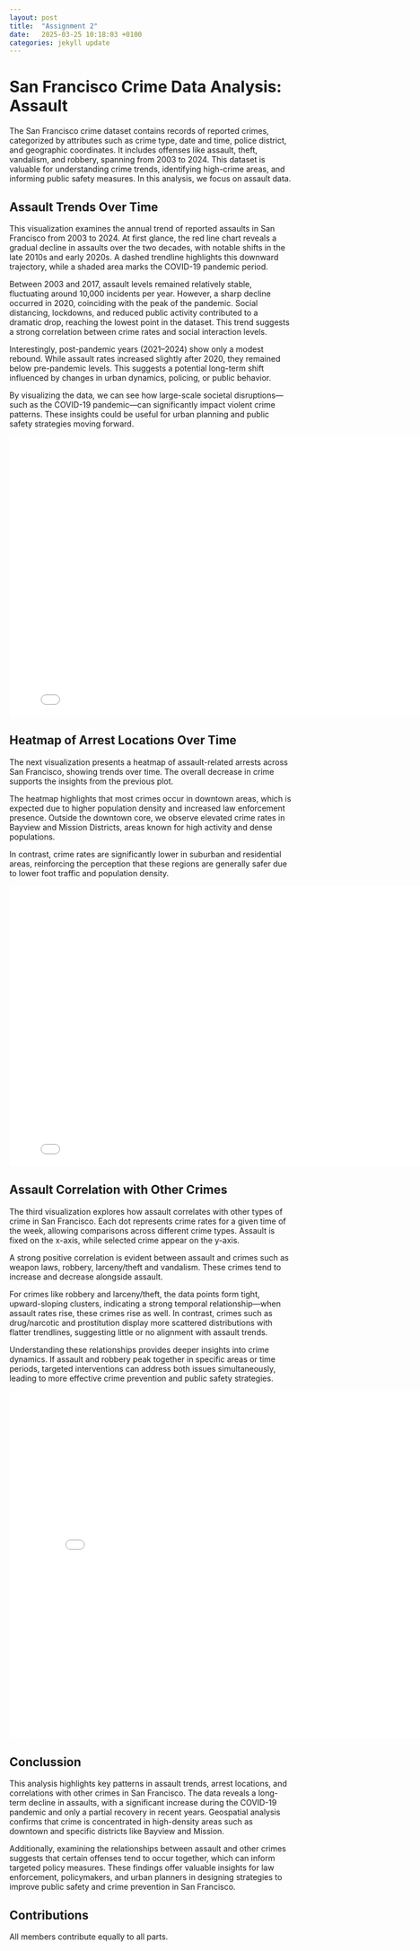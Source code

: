 ```yaml
---
layout: post
title:  "Assignment 2"
date:   2025-03-25 10:18:03 +0100
categories: jekyll update
---
```


# San Francisco Crime Data Analysis: Assault

The San Francisco crime dataset contains records of reported crimes, categorized by attributes such as crime type, date and time, police district, and geographic coordinates. It includes offenses like assault, theft, vandalism, and robbery, spanning from 2003 to 2024. This dataset is valuable for understanding crime trends, identifying high-crime areas, and informing public safety measures. In this analysis, we focus on assault data. 

## Assault Trends Over Time

This visualization examines the annual trend of reported assaults in San Francisco from 2003 to 2024. At first glance, the red line chart reveals a gradual decline in assaults over the two decades, with notable shifts in the late 2010s and early 2020s. A dashed trendline highlights this downward trajectory, while a shaded area marks the COVID-19 pandemic period.

Between 2003 and 2017, assault levels remained relatively stable, fluctuating around 10,000 incidents per year. However, a sharp decline occurred in 2020, coinciding with the peak of the pandemic. Social distancing, lockdowns, and reduced public activity contributed to a dramatic drop, reaching the lowest point in the dataset. This trend suggests a strong correlation between crime rates and social interaction levels.

Interestingly, post-pandemic years (2021–2024) show only a modest rebound. While assault rates increased slightly after 2020, they remained below pre-pandemic levels. This suggests a potential long-term shift influenced by changes in urban dynamics, policing, or public behavior.

By visualizing the data, we can see how large-scale societal disruptions—such as the COVID-19 pandemic—can significantly impact violent crime patterns. These insights could be useful for urban planning and public safety strategies moving forward.

<div style="width: 800px; margin: 0 auto;">
    <iframe src="/assets/interactive_assaults.html" width="100%" height="500px" frameborder="0"></iframe>
</div>  

## Heatmap of Arrest Locations Over Time  

The next visualization presents a heatmap of assault-related arrests across San Francisco, showing trends over time. The overall decrease in crime supports the insights from the previous plot.

The heatmap highlights that most crimes occur in downtown areas, which is expected due to higher population density and increased law enforcement presence. Outside the downtown core, we observe elevated crime rates in Bayview and Mission Districts, areas known for high activity and dense populations.

In contrast, crime rates are significantly lower in suburban and residential areas, reinforcing the perception that these regions are generally safer due to lower foot traffic and population density.

<div style="width: 800px; margin: 0 auto;">
    <iframe src="/assets/plot2.html" width="100%" height="500px" frameborder="0"></iframe>
</div>  

## Assault Correlation with Other Crimes

The third visualization explores how assault correlates with other types of crime in San Francisco. Each dot represents crime rates for a given time of the week, allowing comparisons across different crime types. Assault is fixed on the x-axis, while selected crime appear on the y-axis.

A strong positive correlation is evident between assault and crimes such as weapon laws, robbery, larceny/theft and vandalism. These crimes tend to increase and decrease alongside assault.

For crimes like robbery and larceny/theft, the data points form tight, upward-sloping clusters, indicating a strong temporal relationship—when assault rates rise, these crimes rise as well. In contrast, crimes such as drug/narcotic and prostitution display more scattered distributions with flatter trendlines, suggesting little or no alignment with assault trends.

Understanding these relationships provides deeper insights into crime dynamics. If assault and robbery peak together in specific areas or time periods, targeted interventions can address both issues simultaneously, leading to more effective crime prevention and public safety strategies.

<div style="width: 800px; margin: 0 auto;">
    <iframe src="/assets/crime_scatter.html" width="100%" height="620px" frameborder="0"></iframe>
</div>


## Conclussion

This analysis highlights key patterns in assault trends, arrest locations, and correlations with other crimes in San Francisco. The data reveals a long-term decline in assaults, with a significant increase during the COVID-19 pandemic and only a partial recovery in recent years. Geospatial analysis confirms that crime is concentrated in high-density areas such as downtown and specific districts like Bayview and Mission.

Additionally, examining the relationships between assault and other crimes suggests that certain offenses tend to occur together, which can inform targeted policy measures. These findings offer valuable insights for law enforcement, policymakers, and urban planners in designing strategies to improve public safety and crime prevention in San Francisco.

## Contributions

All members contribute equally to all parts.



